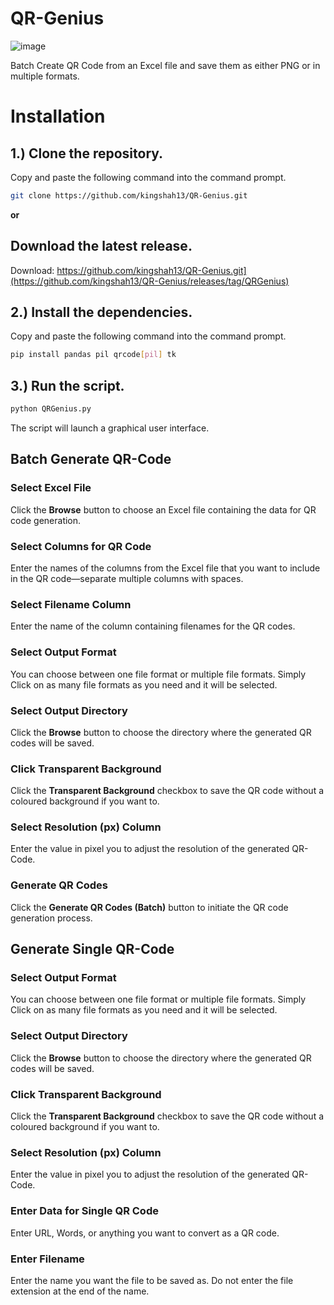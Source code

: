 # QR-Genius

![image](https://github.com/user-attachments/assets/71ddf670-7700-4cf3-8a0e-ae6593f66735)


Batch Create QR Code from an Excel file and save them as either PNG or in multiple formats.

# Installation

## 1.) Clone the repository.
Copy and paste the following command into the command prompt.
```bash
git clone https://github.com/kingshah13/QR-Genius.git
```

**or**


## Download the latest release.

Download: https://github.com/kingshah13/QR-Genius.git](https://github.com/kingshah13/QR-Genius/releases/tag/QRGenius)


## 2.) Install the dependencies.
  Copy and paste the following command into the command prompt.
```bash
pip install pandas pil qrcode[pil] tk
```

## 3.) Run the script.
```bash
python QRGenius.py
```

The script will launch a graphical user interface.

## Batch Generate QR-Code

### Select Excel File
  Click the **Browse** button to choose an Excel file containing the data for QR code generation.

### Select Columns for QR Code
  Enter the names of the columns from the Excel file that you want to include in the QR code—separate multiple columns with spaces.

### Select Filename Column
  Enter the name of the column containing filenames for the QR codes.
  
### Select Output Format
  You can choose between one file format or multiple file formats. Simply Click on as many file formats as you need and it will be selected.

### Select Output Directory
  Click the **Browse** button to choose the directory where the generated QR codes will be saved.

### Click Transparent Background
  Click the **Transparent Background** checkbox to save the QR code without a coloured background if you want to.

### Select Resolution (px) Column
  Enter the value in pixel you to adjust the resolution of the generated QR-Code.

### Generate QR Codes
  Click the **Generate QR Codes (Batch)** button to initiate the QR code generation process.



## Generate Single QR-Code

### Select Output Format
  You can choose between one file format or multiple file formats. Simply Click on as many file formats as you need and it will be selected.

### Select Output Directory
  Click the **Browse** button to choose the directory where the generated QR codes will be saved.

### Click Transparent Background
  Click the **Transparent Background** checkbox to save the QR code without a coloured background if you want to.

### Select Resolution (px) Column
  Enter the value in pixel you to adjust the resolution of the generated QR-Code.

### Enter Data for Single QR Code
  Enter URL, Words, or anything you want to convert as a QR code.
  
### Enter Filename
  Enter the name you want the file to be saved as. Do not enter the file extension at the end of the name.
